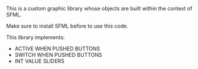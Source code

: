 This is a custom graphic library whose objects are built within the context of SFML.

Make sure to install SFML before to use this code.

This library implements:
- ACTIVE WHEN PUSHED BUTTONS
- SWITCH WHEN PUSHED BUTTONS
- INT VALUE SLIDERS
